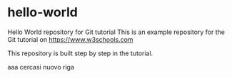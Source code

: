 # hello-world
Hello World repository for Git tutorial
This is an example repository for the Git tutorial on https://www.w3schools.com

This repository is built step by step in the tutorial.

aaa cercasi nuovo riga
